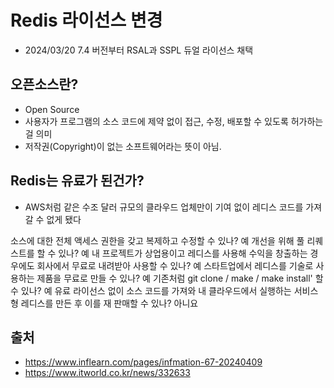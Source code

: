 # Redis 라이선스 변경


- 2024/03/20 7.4 버전부터 RSAL과 SSPL 듀얼 라이선스 채택


## 오픈소스란?
- Open Source
- 사용자가 프로그램의 소스 코드에 제약 없이 접근, 수정, 배포할 수 있도록 허가하는 걸 의미
- 저작권(Copyright)이 없는 소프트웨어라는 뜻이 아님.


## Redis는 유료가 된건가?
- AWS처럼 같은 수조 달러 규모의 클라우드 업체만이 기여 없이 레디스 코드를 가져갈 수 없게 됐다

소스에 대한 전체 액세스 권한을 갖고 복제하고 수정할 수 있나? 예
개선을 위해 풀 리퀘스트를 할 수 있나? 예
내 프로젝트가 상업용이고 레디스를 사용해 수익을 창출하는 경우에도 회사에서 무료로 내려받아 사용할 수 있나? 예
스타트업에서 레디스를 기술로 사용하는 제품을 무료로 만들 수 있나? 예
기존처럼 git clone / make / make install' 할 수 있나? 예
유료 라이선스 없이 소스 코드를 가져와 내 클라우드에서 실행하는 서비스형 레디스를 만든 후 이를 재 판매할 수 있나? 아니요

## 출처
- https://www.inflearn.com/pages/infmation-67-20240409
- https://www.itworld.co.kr/news/332633